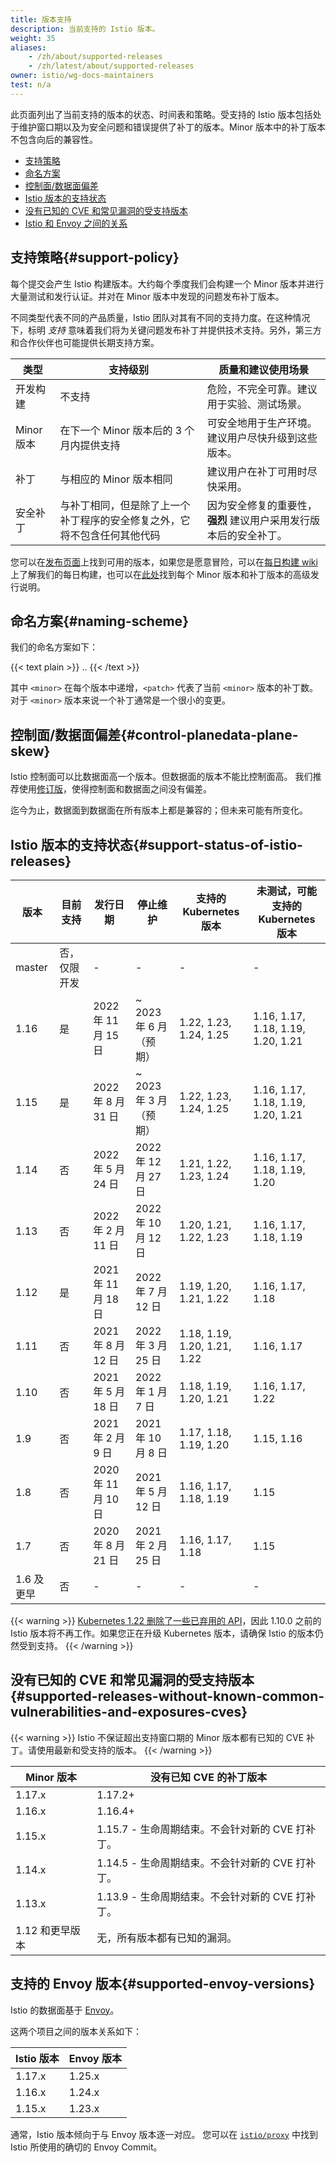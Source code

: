 ```yaml
---
title: 版本支持
description: 当前支持的 Istio 版本。
weight: 35
aliases:
    - /zh/about/supported-releases
    - /zh/latest/about/supported-releases
owner: istio/wg-docs-maintainers
test: n/a
---
```


此页面列出了当前支持的版本的状态、时间表和策略。受支持的 Istio 版本包括处于维护窗口期以及为安全问题和错误提供了补丁的版本。Minor 版本中的补丁版本不包含向后的兼容性。

- [支持策略](#support-policy)
- [命名方案](#naming-scheme)
- [控制面/数据面偏差](#control-planedata-plane-skew)
- [Istio 版本的支持状态](#support-status-of-istio-releases)
- [没有已知的 CVE 和常见漏洞的受支持版本](#supported-releases-without-known-common-vulnerabilities-and-exposures-cves)
- [Istio 和 Envoy 之间的关系](#supported-envoy-versions)

## 支持策略{#support-policy}

每个提交会产生 Istio 构建版本。大约每个季度我们会构建一个 Minor 版本并进行大量测试和发行认证。并对在 Minor 版本中发现的问题发布补丁版本。

不同类型代表不同的产品质量，Istio 团队对其有不同的支持力度。在这种情况下，标明 *支持* 意味着我们将为关键问题发布补丁并提供技术支持。另外，第三方和合作伙伴也可能提供长期支持方案。

|类型              | 支持级别                                                                                                         | 质量和建议使用场景
|------------------|-----------------------------------------------------------------------------------------------------------------------|----------------------------
|开发构建 | 不支持                                                                                                            | 危险，不完全可靠。建议用于实验、测试场景。
|Minor 版本     | 在下一个 Minor 版本后的 3 个月内提供支持                                                       | 可安全地用于生产环境。建议用户尽快升级到这些版本。
|补丁             | 与相应的 Minor 版本相同                                                                               | 建议用户在补丁可用时尽快采用。
|安全补丁    | 与补丁相同，但是除了上一个补丁程序的安全修复之外，它将不包含任何其他代码 | 因为安全修复的重要性，**强烈** 建议用户采用发行版本后的安全补丁。

您可以在[发布页面](https://github.com/istio/istio/releases)上找到可用的版本，如果您是愿意冒险，可以在[每日构建 wiki](https://github.com/istio/istio/wiki/Daily-builds)上了解我们的每日构建，也可以在[此处](/zh/news)找到每个 Minor 版本和补丁版本的高级发行说明。

## 命名方案{#naming-scheme}

我们的命名方案如下：

{{< text plain >}}
<major>.<minor>.<patch>
{{< /text >}}

其中 `<minor>` 在每个版本中递增，`<patch>` 代表了当前 `<minor>` 版本的补丁数。对于 `<minor>` 版本来说一个补丁通常是一个很小的变更。

## 控制面/数据面偏差{#control-planedata-plane-skew}

Istio 控制面可以比数据面高一个版本。但数据面的版本不能比控制面高。
我们推荐使用[修订版](/zh/docs/setup/upgrade/canary/)，使得控制面和数据面之间没有偏差。

迄今为止，数据面到数据面在所有版本上都是兼容的；但未来可能有所变化。

## Istio 版本的支持状态{#support-status-of-istio-releases}

| 版本       | 目前支持     | 发行日期            | 停止维护               | 支持的 Kubernetes 版本       | 未测试，可能支持的 Kubernetes 版本 |
| ---------- | ------------ | ------------------- | ---------------------- | ---------------------------- | ---------------------------------- |
| master     | 否，仅限开发 | -                   | -                      | -                            | -                                  |
| 1.16       | 是           | 2022 年 11 月 15 日 | ~ 2023 年 6 月（预期） | 1.22, 1.23, 1.24, 1.25       | 1.16, 1.17, 1.18, 1.19, 1.20, 1.21 |
| 1.15       | 是           | 2022 年 8 月 31 日  | ~ 2023 年 3 月（预期） | 1.22, 1.23, 1.24, 1.25       | 1.16, 1.17, 1.18, 1.19, 1.20, 1.21 |
| 1.14       | 否           | 2022 年 5 月 24 日  | 2022 年 12 月 27 日    | 1.21, 1.22, 1.23, 1.24       | 1.16, 1.17, 1.18, 1.19, 1.20       |
| 1.13       | 否           | 2022 年 2 月 11 日  | 2022 年 10 月 12 日    | 1.20, 1.21, 1.22, 1.23       | 1.16, 1.17, 1.18, 1.19             |
| 1.12       | 是           | 2021 年 11 月 18 日 | 2022 年 7 月 12 日     | 1.19, 1.20, 1.21, 1.22       | 1.16, 1.17, 1.18                   |
| 1.11       | 否           | 2021 年 8 月 12 日  | 2022 年 3 月 25 日     | 1.18, 1.19, 1.20, 1.21, 1.22 | 1.16, 1.17                         |
| 1.10       | 否           | 2021 年 5 月 18 日  | 2022 年 1 月 7 日      | 1.18, 1.19, 1.20, 1.21       | 1.16, 1.17, 1.22                   |
| 1.9        | 否           | 2021 年 2 月 9 日   | 2021 年 10 月 8 日     | 1.17, 1.18, 1.19, 1.20       | 1.15, 1.16                         |
| 1.8        | 否           | 2020 年 11 月 10 日 | 2021 年 5 月 12 日     | 1.16, 1.17, 1.18, 1.19       | 1.15                               |
| 1.7        | 否           | 2020 年 8 月 21 日  | 2021 年 2 月 25 日     | 1.16, 1.17, 1.18             | 1.15                               |
| 1.6 及更早 | 否           | -                   | -                      | -                            | -                                  |

{{< warning >}}
[Kubernetes 1.22 删除了一些已弃用的 API](https://kubernetes.io/blog/2021/07/14/upcoming-changes-in-kubernetes-1-22/)，因此 1.10.0 之前的 Istio 版本将不再工作。如果您正在升级 Kubernetes 版本，请确保 Istio 的版本仍然受到支持。
{{< /warning >}}

## 没有已知的 CVE 和常见漏洞的受支持版本{#supported-releases-without-known-common-vulnerabilities-and-exposures-cves}

{{< warning >}}
Istio 不保证超出支持窗口期的 Minor 版本都有已知的 CVE 补丁。请使用最新和受支持的版本。
{{< /warning >}}

| Minor 版本 | 没有已知 CVE 的补丁版本                  |
|------------------|---------------------------------|
| 1.17.x           | 1.17.2+                         |
| 1.16.x           | 1.16.4+                         |
| 1.15.x           | 1.15.7 - 生命周期结束。不会针对新的 CVE 打补丁。 |
| 1.14.x           | 1.14.5 - 生命周期结束。不会针对新的 CVE 打补丁。 |
| 1.13.x           | 1.13.9 - 生命周期结束。不会针对新的 CVE 打补丁。 |
| 1.12 和更早版本   | 无，所有版本都有已知的漏洞。                  |

## 支持的 Envoy 版本{#supported-envoy-versions}

Istio 的数据面基于 [Envoy](https://github.com/envoyproxy/envoy)。

这两个项目之间的版本关系如下：

| Istio 版本 | Envoy 版本 |
| ---------- | ---------- |
| 1.17.x     | 1.25.x     |
| 1.16.x     | 1.24.x     |
| 1.15.x     | 1.23.x     |

通常，Istio 版本倾向于与 Envoy 版本逐一对应。
您可以在 [`istio/proxy`](https://github.com/istio/proxy/blob/master/WORKSPACE#L38)
中找到 Istio 所使用的确切的 Envoy Commit。
